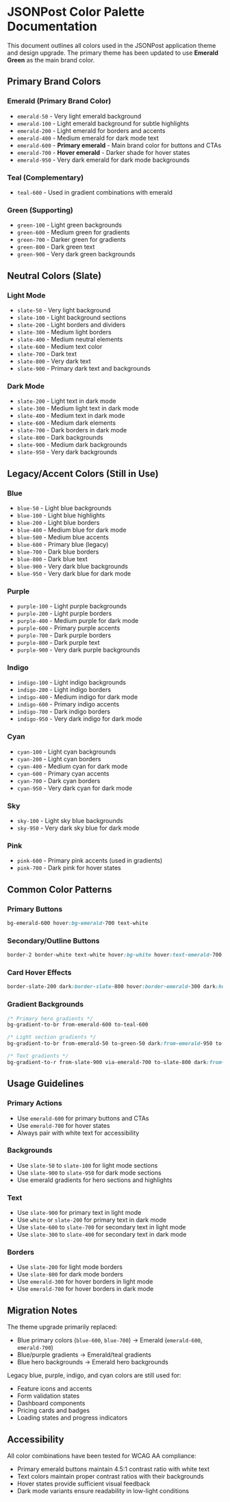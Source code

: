 # JSONPost Color Palette Documentation

This document outlines all colors used in the JSONPost application theme and design upgrade. The primary theme has been updated to use **Emerald Green** as the main brand color.

## Primary Brand Colors

### Emerald (Primary Brand Color)
- `emerald-50` - Very light emerald background
- `emerald-100` - Light emerald background for subtle highlights
- `emerald-200` - Light emerald for borders and accents
- `emerald-400` - Medium emerald for dark mode text
- `emerald-600` - **Primary emerald** - Main brand color for buttons and CTAs
- `emerald-700` - **Hover emerald** - Darker shade for hover states
- `emerald-950` - Very dark emerald for dark mode backgrounds

### Teal (Complementary)
- `teal-600` - Used in gradient combinations with emerald

### Green (Supporting)
- `green-100` - Light green backgrounds
- `green-600` - Medium green for gradients
- `green-700` - Darker green for gradients
- `green-800` - Dark green text
- `green-900` - Very dark green backgrounds

## Neutral Colors (Slate)

### Light Mode
- `slate-50` - Very light background
- `slate-100` - Light background sections
- `slate-200` - Light borders and dividers
- `slate-300` - Medium light borders
- `slate-400` - Medium neutral elements
- `slate-600` - Medium text color
- `slate-700` - Dark text
- `slate-800` - Very dark text
- `slate-900` - Primary dark text and backgrounds

### Dark Mode
- `slate-200` - Light text in dark mode
- `slate-300` - Medium light text in dark mode
- `slate-400` - Medium text in dark mode
- `slate-600` - Medium dark elements
- `slate-700` - Dark borders in dark mode
- `slate-800` - Dark backgrounds
- `slate-900` - Medium dark backgrounds
- `slate-950` - Very dark backgrounds

## Legacy/Accent Colors (Still in Use)

### Blue
- `blue-50` - Light blue backgrounds
- `blue-100` - Light blue highlights
- `blue-200` - Light blue borders
- `blue-400` - Medium blue for dark mode
- `blue-500` - Medium blue accents
- `blue-600` - Primary blue (legacy)
- `blue-700` - Dark blue borders
- `blue-800` - Dark blue text
- `blue-900` - Very dark blue backgrounds
- `blue-950` - Very dark blue for dark mode

### Purple
- `purple-100` - Light purple backgrounds
- `purple-200` - Light purple borders
- `purple-400` - Medium purple for dark mode
- `purple-600` - Primary purple accents
- `purple-700` - Dark purple borders
- `purple-800` - Dark purple text
- `purple-900` - Very dark purple backgrounds

### Indigo
- `indigo-100` - Light indigo backgrounds
- `indigo-200` - Light indigo borders
- `indigo-400` - Medium indigo for dark mode
- `indigo-600` - Primary indigo accents
- `indigo-700` - Dark indigo borders
- `indigo-950` - Very dark indigo for dark mode

### Cyan
- `cyan-100` - Light cyan backgrounds
- `cyan-200` - Light cyan borders
- `cyan-400` - Medium cyan for dark mode
- `cyan-600` - Primary cyan accents
- `cyan-700` - Dark cyan borders
- `cyan-950` - Very dark cyan for dark mode

### Sky
- `sky-100` - Light sky blue backgrounds
- `sky-950` - Very dark sky blue for dark mode

### Pink
- `pink-600` - Primary pink accents (used in gradients)
- `pink-700` - Dark pink for hover states

## Common Color Patterns

### Primary Buttons
```css
bg-emerald-600 hover:bg-emerald-700 text-white
```

### Secondary/Outline Buttons
```css
border-2 border-white text-white hover:bg-white hover:text-emerald-700 hover:border-white
```

### Card Hover Effects
```css
border-slate-200 dark:border-slate-800 hover:border-emerald-300 dark:hover:border-emerald-700
```

### Gradient Backgrounds
```css
/* Primary hero gradients */
bg-gradient-to-br from-emerald-600 to-teal-600

/* Light section gradients */
bg-gradient-to-br from-emerald-50 to-green-50 dark:from-emerald-950 to-green-950

/* Text gradients */
bg-gradient-to-r from-slate-900 via-emerald-700 to-slate-800 dark:from-white dark:via-emerald-400 dark:to-slate-200 bg-clip-text text-transparent
```

## Usage Guidelines

### Primary Actions
- Use `emerald-600` for primary buttons and CTAs
- Use `emerald-700` for hover states
- Always pair with white text for accessibility

### Backgrounds
- Use `slate-50` to `slate-100` for light mode sections
- Use `slate-900` to `slate-950` for dark mode sections
- Use emerald gradients for hero sections and highlights

### Text
- Use `slate-900` for primary text in light mode
- Use `white` or `slate-200` for primary text in dark mode
- Use `slate-600` to `slate-700` for secondary text in light mode
- Use `slate-300` to `slate-400` for secondary text in dark mode

### Borders
- Use `slate-200` for light mode borders
- Use `slate-800` for dark mode borders
- Use `emerald-300` for hover borders in light mode
- Use `emerald-700` for hover borders in dark mode

## Migration Notes

The theme upgrade primarily replaced:
- Blue primary colors (`blue-600`, `blue-700`) → Emerald (`emerald-600`, `emerald-700`)
- Blue/purple gradients → Emerald/teal gradients
- Blue hero backgrounds → Emerald hero backgrounds

Legacy blue, purple, indigo, and cyan colors are still used for:
- Feature icons and accents
- Form validation states
- Dashboard components
- Pricing cards and badges
- Loading states and progress indicators

## Accessibility

All color combinations have been tested for WCAG AA compliance:
- Primary emerald buttons maintain 4.5:1 contrast ratio with white text
- Text colors maintain proper contrast ratios with their backgrounds
- Hover states provide sufficient visual feedback
- Dark mode variants ensure readability in low-light conditions